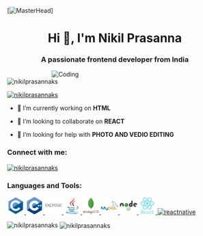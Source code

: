 [![MasterHead](https://www.youtube.com/redirect?event=video_description&redir_token=QUFFLUhqbHlFUFo5LVF6VFJyeXJYMzRHTnlmQTc4aGZMUXxBQ3Jtc0trR1ZHbmZqRWoycnMtUEVKaU15dDVIelg4dW03VU9XR1FLWW9oUUhfYV9nX0JGWlpJcWhxSTdYNUtCNXB4M3pQdjZjVk5RSUJHMmZraEV5QXMtNDVtRUx6dDV0UGdyNnZvSGJYNHRTNktlX2JlMEhEaw&q=https%3A%2F%2F1.bp.blogspot.com%2F-7A4WynwLsMw%2FXbBpCXG8fHI%2FAAAAAAAAMt4%2FuOa1bpLskYgrwGbllhSu2SDj_Mig8SXJQCLcBGAsYHQ%2Fs1600%2F2000_600px.gif&v=G-EGDH50hGE)]


<h1 align="center">Hi 👋, I'm Nikil Prasanna</h1>
<h3 align="center">A passionate frontend developer from India</h3>
<img align="right" alt="Coding" width="400" src="https://cdn.dribbble.com/users/1162077/screenshots/3848914/programmer.gif">

<p align="left"> <img src="https://komarev.com/ghpvc/?username=nikilprasannaks&label=Profile%20views&color=0e75b6&style=flat" alt="nikilprasannaks" /> </p>

<p align="left"> <a href="https://twitter.com/nikilprasannaks" target="blank"><img src="https://img.shields.io/twitter/follow/nikilprasannaks?logo=twitter&style=for-the-badge" alt="nikilprasannaks" /></a> </p>

- 🔭 I’m currently working on **HTML**

- 👯 I’m looking to collaborate on **REACT**

- 🤝 I’m looking for help with **PHOTO AND VEDIO EDITING**

<h3 align="left">Connect with me:</h3>
<p align="left">
<a href="https://twitter.com/nikilprasannaks" target="blank"><img align="center" src="https://raw.githubusercontent.com/rahuldkjain/github-profile-readme-generator/master/src/images/icons/Social/twitter.svg" alt="nikilprasannaks" height="30" width="40" /></a>
</p>

<h3 align="left">Languages and Tools:</h3>
<p align="left"> <a href="https://www.cprogramming.com/" target="_blank" rel="noreferrer"> <img src="https://raw.githubusercontent.com/devicons/devicon/master/icons/c/c-original.svg" alt="c" width="40" height="40"/> </a> <a href="https://www.w3schools.com/cpp/" target="_blank" rel="noreferrer"> <img src="https://raw.githubusercontent.com/devicons/devicon/master/icons/cplusplus/cplusplus-original.svg" alt="cplusplus" width="40" height="40"/> </a> <a href="https://expressjs.com" target="_blank" rel="noreferrer"> <img src="https://raw.githubusercontent.com/devicons/devicon/master/icons/express/express-original-wordmark.svg" alt="express" width="40" height="40"/> </a> <a href="https://www.java.com" target="_blank" rel="noreferrer"> <img src="https://raw.githubusercontent.com/devicons/devicon/master/icons/java/java-original.svg" alt="java" width="40" height="40"/> </a> <a href="https://www.mongodb.com/" target="_blank" rel="noreferrer"> <img src="https://raw.githubusercontent.com/devicons/devicon/master/icons/mongodb/mongodb-original-wordmark.svg" alt="mongodb" width="40" height="40"/> </a> <a href="https://www.mysql.com/" target="_blank" rel="noreferrer"> <img src="https://raw.githubusercontent.com/devicons/devicon/master/icons/mysql/mysql-original-wordmark.svg" alt="mysql" width="40" height="40"/> </a> <a href="https://nodejs.org" target="_blank" rel="noreferrer"> <img src="https://raw.githubusercontent.com/devicons/devicon/master/icons/nodejs/nodejs-original-wordmark.svg" alt="nodejs" width="40" height="40"/> </a> <a href="https://reactjs.org/" target="_blank" rel="noreferrer"> <img src="https://raw.githubusercontent.com/devicons/devicon/master/icons/react/react-original-wordmark.svg" alt="react" width="40" height="40"/> </a> <a href="https://reactnative.dev/" target="_blank" rel="noreferrer"> <img src="https://reactnative.dev/img/header_logo.svg" alt="reactnative" width="40" height="40"/> </a> </p>

<p><img align="left" src="https://github-readme-stats.vercel.app/api/top-langs?username=nikilprasannaks&show_icons=true&locale=en&layout=compact" alt="nikilprasannaks" /></p>

<p>&nbsp;<img align="center" src="https://github-readme-stats.vercel.app/api?username=nikilprasannaks&show_icons=true&locale=en" alt="nikilprasannaks" /></p>
